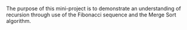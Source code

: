 The purpose of this mini-project is to demonstrate an understanding of recursion through use of the Fibonacci sequence and the Merge Sort algorithm.
